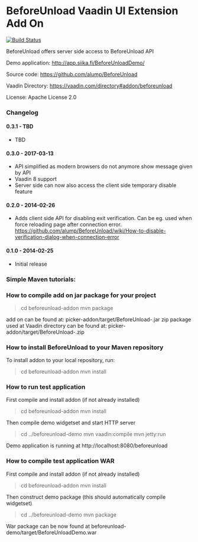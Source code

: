 # BeforeUnload Vaadin UI Extension Add On

[![Build Status](https://epic.siika.fi/jenkins/job/BeforeUnload%20(Vaadin)/badge/icon)](https://epic.siika.fi/jenkins/job/BeforeUnload%20(Vaadin)/)

BeforeUnload offers server side access to BeforeUnload API

Demo application: http://app.siika.fi/BeforeUnloadDemo/

Source code: https://github.com/alump/BeforeUnload

Vaadin Directory: https://vaadin.com/directory#addon/beforeunload

License: Apache License 2.0

### Changelog
#### 0.3.1 - TBD
* TBD

#### 0.3.0 - 2017-03-13
* API simplified as modern browsers do not anymore show message given by API
* Vaadin 8 support
* Server side can now also access the client side temporary disable feature

#### 0.2.0 - 2014-02-26
* Adds client side API for disabling exit verification. Can be eg. used when
  force reloading page after connection error.
  https://github.com/alump/BeforeUnload/wiki/How-to-disable-verification-dialog-when-connection-error

#### 0.1.0 - 2014-02-25
* Initial release

### Simple Maven tutorials:

### How to compile add on jar package for your project

> cd beforeunload-addon
> mvn package

add on can be found at: picker-addon/target/BeforeUnload-<version>.jar
zip package used at Vaadin directory can be found at:
picker-addon/target/BeforeUnload-<version>.zip

### How to install BeforeUnload to your Maven repository

To install addon to your local repository, run:

> cd beforeunload-addon
> mvn install

### How to run test application

First compile and install addon (if not already installed)
> cd beforeunload-addon
> mvn install

Then compile demo widgetset and start HTTP server
> cd ../beforeunload-demo
> mvn vaadin:compile
> mvn jetty:run

Demo application is running at http://localhost:8080/beforeunload

### How to compile test application WAR

First compile and install addon (if not already installed)
> cd beforeunload-addon
> mvn install

Then construct demo package (this should automatically compile widgetset)
> cd ../beforeunload-demo
> mvn package

War package can be now found at beforeunload-demo/target/BeforeUnloadDemo.war
